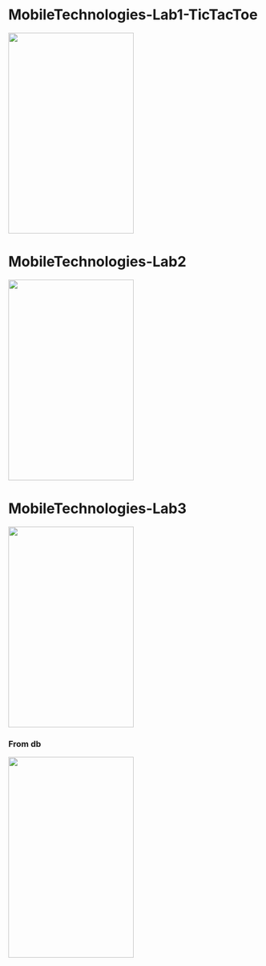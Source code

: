 # MobileTechnologies-Lab1-TicTacToe
<img src="https://github.com/AlexanderDemchik/MobileTechnologies-Lab1-TicTacToe/raw/master/example.jpg" width="250" height="400" />

# MobileTechnologies-Lab2
<img src="https://github.com/AlexanderDemchik/MobileTechnologies-Lab1-TicTacToe/raw/master/lab2-example.jpg" width="250" height="400" />

# MobileTechnologies-Lab3
<img src="https://github.com/AlexanderDemchik/MobileTechnologies-Lab1-TicTacToe/raw/master/lab3-1.jpg" width="250" height="400" />

### From db
<img src="https://github.com/AlexanderDemchik/MobileTechnologies-Lab1-TicTacToe/raw/master/lab3-2.jpg" width="250" height="400" />

